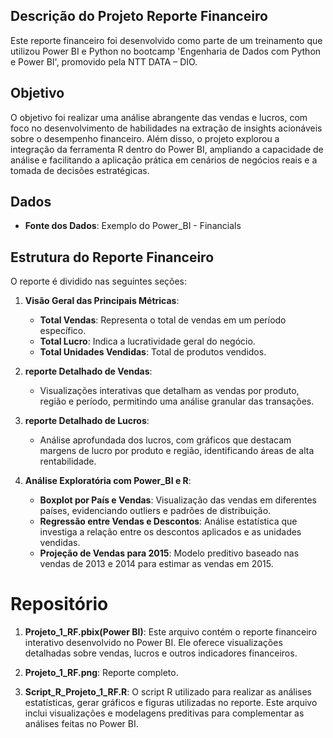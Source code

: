 ## Descrição do Projeto Reporte Financeiro

Este reporte financeiro foi desenvolvido como parte de um treinamento que utilizou Power BI e Python no bootcamp 'Engenharia de Dados com Python e Power BI', promovido pela NTT DATA – DIO.

## Objetivo
O objetivo foi realizar uma análise abrangente das vendas e lucros, com foco no desenvolvimento de habilidades na extração de insights acionáveis sobre o desempenho financeiro. 
Além disso, o projeto explorou a integração da ferramenta R dentro do Power BI, ampliando a capacidade de análise e facilitando a aplicação prática em cenários de negócios reais e a tomada de decisões estratégicas.

## Dados
- **Fonte dos Dados**: Exemplo do Power_BI - Financials

## Estrutura do Reporte Financeiro
O reporte é dividido nas seguintes seções:

1. **Visão Geral das Principais Métricas**:
   - **Total Vendas**: Representa o total de vendas em um período específico.
   - **Total Lucro**: Indica a lucratividade geral do negócio.
   - **Total Unidades Vendidas**: Total de produtos vendidos.
  
2. **reporte Detalhado de Vendas**:
   - Visualizações interativas que detalham as vendas por produto, região e período, permitindo uma análise granular das transações.

3. **reporte Detalhado de Lucros**:
   - Análise aprofundada dos lucros, com gráficos que destacam margens de lucro por produto e região, identificando áreas de alta rentabilidade.

4. **Análise Exploratória com Power_BI e R**:
   - **Boxplot por País e Vendas**: Visualização das vendas em diferentes países, evidenciando outliers e padrões de distribuição.
   - **Regressão entre Vendas e Descontos**: Análise estatística que investiga a relação entre os descontos aplicados e as unidades vendidas.
   - **Projeção de Vendas para 2015**: Modelo preditivo baseado nas vendas de 2013 e 2014 para estimar as vendas em 2015.



# Repositório

1. **Projeto_1_RF.pbix(Power BI)**: Este arquivo contém o reporte financeiro interativo desenvolvido no Power BI. Ele oferece visualizações detalhadas sobre vendas, lucros e outros indicadores financeiros.
   
2. **Projeto_1_RF.png**: Reporte completo.

3. **Script_R_Projeto_1_RF.R**: O script R utilizado para realizar as análises estatísticas, gerar gráficos e figuras utilizadas no reporte. Este arquivo inclui visualizações e modelagens preditivas para complementar as análises feitas no Power BI.




